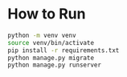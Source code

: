 # How to Run

```sh
python -m venv venv
source venv/bin/activate
pip install -r requirements.txt
python manage.py migrate
python manage.py runserver
```
